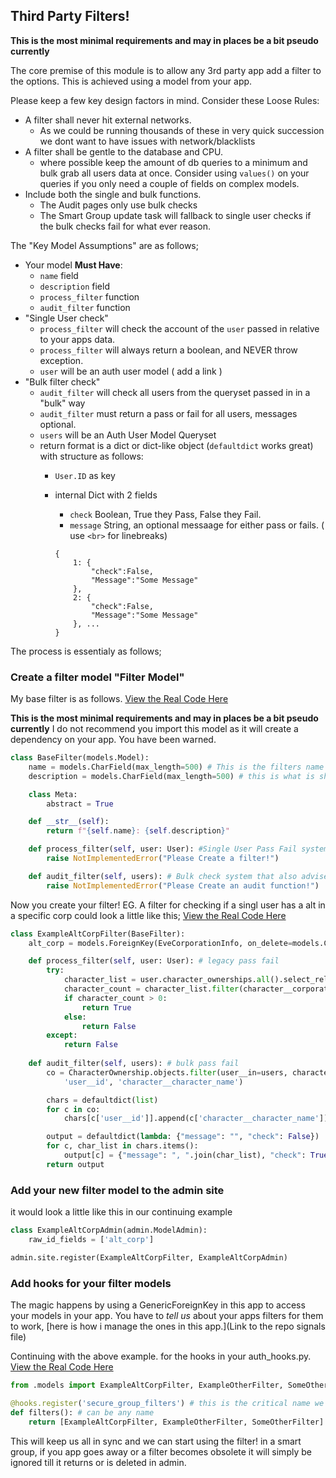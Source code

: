 ## Third Party Filters!
**This is the most minimal requirements and may in places be a bit pseudo currently**

The core premise of this module is to allow any 3rd party app add a filter to the options. This is achieved using a model from your app.

Please keep a few key design factors in mind. Consider these Loose Rules:
 - A filter shall never hit external networks.
   - As we could be running thousands of these in very quick succession we dont want to have issues with network/blacklists
 - A filter shall be gentle to the database and CPU.
   - where possible keep the amount of db queries to a minimum and bulk grab all users data at once. Consider using `values()` on your queries if you only need a couple of fields on complex models.
 - Include both the single and bulk functions. 
   - The Audit pages only use bulk checks
   - The Smart Group update task will fallback to single user checks if the bulk checks fail for what ever reason.

The "Key Model Assumptions" are as follows;
 - Your model **Must Have**:
   - `name` field
   - `description` field
   - `process_filter` function
   - `audit_filter` function
 - "Single User check"
   - `process_filter` will check the account of the `user` passed in relative to your apps data.
   - `process_filter` will always return a boolean, and NEVER throw exception.
   - `user` will be an auth user model ( add a link )
 - "Bulk filter check"
   - `audit_filter` will check all users from the queryset passed in in a "bulk" way
   - `audit_filter` must return a pass or fail for all users, messages optional.
   - `users` will be an Auth User Model Queryset
   - return format is a dict or dict-like object (`defaultdict` works great) with structure as follows:
      - `User.ID` as key
      - internal Dict with 2 fields
          - `check` Boolean, True they Pass, False they Fail.
          - `message` String, an optional messaage for either pass or fails. ( use `<br>` for linebreaks)

        ``` 
        {
            1: {
                "check":False, 
                "Message":"Some Message"
            },
            2: {
                "check":False, 
                "Message":"Some Message"
            }, ...
        } 
        ```


The process is essentialy as follows;
### Create a filter model "Filter Model"
My base filter is as follows. [View the Real Code Here](https://github.com/pvyParts/allianceauth-secure-groups/blob/main/securegroups/models.py#L49)

**This is the most minimal requirements and may in places be a bit pseudo currently**
I do not recommend you import this model as it will create a dependency on your app. You have been warned.

```python
class BaseFilter(models.Model):
    name = models.CharField(max_length=500) # This is the filters name shown to the admin
    description = models.CharField(max_length=500) # this is what is shown to the user

    class Meta:
        abstract = True

    def __str__(self):
        return f"{self.name}: {self.description}"

    def process_filter(self, user: User): #Single User Pass Fail system 
        raise NotImplementedError("Please Create a filter!")

    def audit_filter(self, users): # Bulk check system that also advises the user with simple messages
        raise NotImplementedError("Please Create an audit function!")
```

Now you create your filter! EG. A filter for checking if a singl user has a alt in a specific corp could look a little like this; [View the Real Code Here](https://github.com/pvyParts/allianceauth-secure-groups/blob/main/securegroups/models.py#L64)

```python
class ExampleAltCorpFilter(BaseFilter):
    alt_corp = models.ForeignKey(EveCorporationInfo, on_delete=models.CASCADE)

    def process_filter(self, user: User): # legacy pass fail
        try:
            character_list = user.character_ownerships.all().select_related('character')
            character_count = character_list.filter(character__corporation_id=self.alt_corp.altcorp_id).count()
            if character_count > 0:
                return True
            else:
                return False
        except:
            return False
    
    def audit_filter(self, users): # bulk pass fail
        co = CharacterOwnership.objects.filter(user__in=users, character__corporation_id=self.alt_corp.corporation_id).values(
            'user__id', 'character__character_name')

        chars = defaultdict(list)
        for c in co:
            chars[c['user__id']].append(c['character__character_name'])

        output = defaultdict(lambda: {"message": "", "check": False})
        for c, char_list in chars.items():
            output[c] = {"message": ", ".join(char_list), "check": True}
        return output
```

### Add your new filter model to the admin site
it would look a little like this in our continuing example

```python
class ExampleAltCorpAdmin(admin.ModelAdmin):
    raw_id_fields = ['alt_corp']

admin.site.register(ExampleAltCorpFilter, ExampleAltCorpAdmin)
```

### Add hooks for your filter models
The magic happens by using a GenericForeignKey in this app to access your models in your app. You have to *tell us* about your apps filters for them to work, [here is how i manage the ones in this app.](Link to the repo signals file)

Continuing with the above example. for the hooks in your auth_hooks.py. [View the Real Code Here](https://github.com/pvyParts/allianceauth-secure-groups/blob/main/securegroups/auth_hooks.py#L35)

```python
from .models import ExampleAltCorpFilter, ExampleOtherFilter, SomeOtherFilter

@hooks.register('secure_group_filters') # this is the critical name we are searching for.
def filters(): # can be any name
    return [ExampleAltCorpFilter, ExampleOtherFilter, SomeOtherFilter] # pass in the model classes as an array.

```

This will keep us all in sync and we can start using the filter! in a smart group, if you app goes away or a filter becomes obsolete it will simply be ignored till it returns or is deleted in admin.
